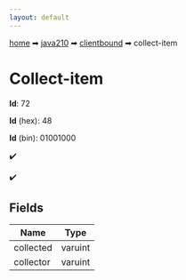 ```yaml
---
layout: default
---
```


[home](/) ➡ [java210](/protocol/java210) ➡ [clientbound](/protocol/java210/clientbound) ➡ collect-item

# Collect-item

**Id**: 72

**Id** (hex): 48

**Id** (bin): 01001000

✔️

✔️

## Fields

Name | Type
---|---
collected | varuint
collector | varuint

